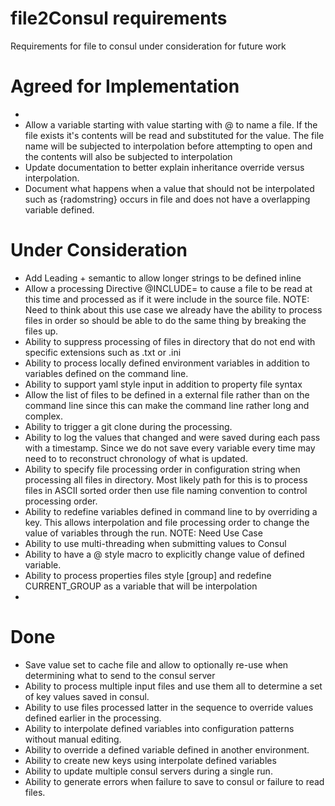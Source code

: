 

# file2Consul requirements

Requirements for file to consul under consideration for future work

# Agreed for Implementation

* 
* Allow a variable starting with value starting with @ to name a file.  If the file exists it's contents will be read and substituted for the value. The file name will be subjected to interpolation before attempting to open and the contents will also be subjected to interpolation
* Update documentation to better explain inheritance override versus interpolation.
* Document what happens when a value that should not be interpolated such as {radomstring} occurs in file and does not have a overlapping variable defined.

# Under Consideration 

* Add Leading + semantic to allow longer strings to be defined inline
* Allow a processing Directive @INCLUDE= to cause a file to be read at this time and processed as if it were include in the source file.  NOTE: Need to think about this use case we already have the ability to process files in order so should be able to do the same thing by breaking the files up.
* Ability to suppress processing of files in directory that do not end with specific extensions such as .txt or .ini
* Ability to process locally defined environment variables in addition to variables defined on the command line.
* Ability to support yaml style input in addition to property file syntax
* Allow the list of files to be defined in a external file rather than on the command line since this can make the command line rather long and complex.
* Ability to trigger a git clone during the processing. 
* Ability to log the values that changed and were saved during each pass with a timestamp.  Since we do not save every variable every time  may need to to reconstruct chronology of what is updated.
* Ability to specify file processing order in configuration string when processing all files in directory.   Most likely path for this is to process files in ASCII sorted order then use file naming convention to control processing order.
* Ability to redefine variables defined in command line to by overriding a key.   This allows interpolation and file processing order to change the value of variables through the run.     NOTE:  Need Use Case
* Ability to use multi-threading when submitting values to Consul
* Ability to have a @ style macro to explicitly change value of defined variable.
* Ability to process properties files style [group] and redefine CURRENT_GROUP as a variable that will be interpolation
* 

# Done

* Save value set to cache file and allow to optionally re-use when determining what to send to the consul server
* Ability to process multiple input files and use them all to determine a set of key values saved in consul.
* Ability to use files processed latter in the sequence to override values defined earlier in the processing.
* Ability to interpolate defined variables into configuration patterns without manual editing.
* Ability to override a defined variable defined in another environment.
* Ability to create new keys using interpolate defined variables
* Ability to update multiple consul servers during a single run.
* Ability to generate errors when failure to save to consul or failure to read files. 
